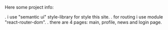 Here some project info:

. i use "semantic ui" style-library for style this site. 
. for routing i use module "react-router-dom".
. there are 4 pages: main, profile, news and login page.